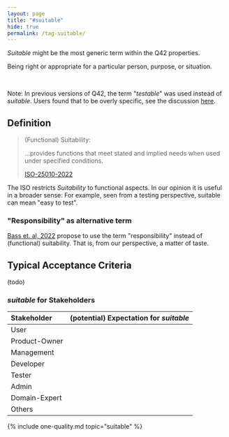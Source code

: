 ```yaml
---
layout: page
title: "#suitable"
hide: true
permalink: /tag-suitable/
---
```


_Suitable_ might be the most generic term within the Q42 properties.

<div class="arc42-help" markdown="1">

Being right or appropriate for a particular person, purpose, or situation.
</div><br>

Note: In previous versions of Q42, the term "_testable_" was used instead of _suitable_.
Users found that to be overly specific, see the discussion [here](https://github.com/arc42/quality.arc42.org-site/issues/90).


## Definition

>(Functional) Suitability:
>
>...provides functions that meet stated and implied needs when used under specified conditions.
>
>[ISO-25010-2022](/references/#iso-25010-2022)


The ISO restricts _Suitability_ to functional aspects. 
In our opinion it is useful in a broader sense: For example, seen from a testing perspective, suitable can mean "easy to test". 

### "Responsibility" as alternative term

[Bass et. al, 2022](/references/#bass-swa-practice) propose to use the term "responsibility" instead of (functional) suitability.
That is, from our perspective, a matter of taste.

## Typical Acceptance Criteria

(todo)

### _suitable_ for Stakeholders


| Stakeholder | (potential) Expectation for _suitable_ |
|:--- |:--- |
| User ||
| Product-Owner | |
| Management |  |
| Developer |  |
| Tester | |
| Admin |   |
| Domain-Expert |  |
| Others |   |



<!-- include all qualities associated with this tag -->
{% include one-quality.md topic="suitable"  %}
